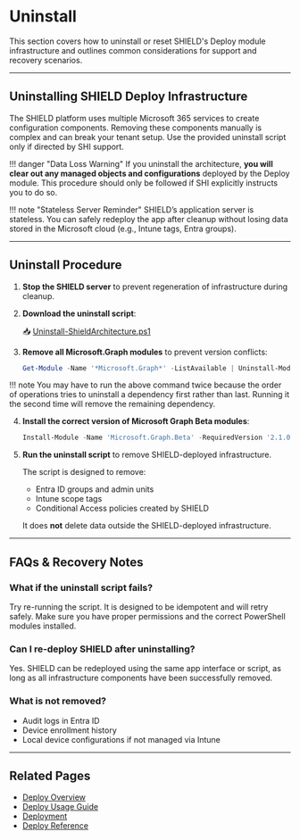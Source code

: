 # Uninstall

This section covers how to uninstall or reset SHIELD's Deploy module infrastructure and outlines common considerations for support and recovery scenarios.

---

## Uninstalling SHIELD Deploy Infrastructure

The SHIELD platform uses multiple Microsoft 365 services to create configuration components. Removing these components manually is complex and can break your tenant setup. Use the provided uninstall script only if directed by SHI support.

!!! danger "Data Loss Warning"
    If you uninstall the architecture, **you will clear out any managed objects and configurations** deployed by the Deploy module. This procedure should only be followed if SHI explicitly instructs you to do so.

!!! note "Stateless Server Reminder"
    SHIELD’s application server is stateless. You can safely redeploy the app after cleanup without losing data stored in the Microsoft cloud (e.g., Intune tags, Entra groups).

---

## Uninstall Procedure

1. **Stop the SHIELD server** to prevent regeneration of infrastructure during cleanup.

2. **Download the uninstall script**:

   📥 [Uninstall-ShieldArchitecture.ps1](../Scripts/Uninstall-ShieldArchitecture.ps1)

3. **Remove all Microsoft.Graph modules** to prevent version conflicts:

   ```powershell
   Get-Module -Name '*Microsoft.Graph*' -ListAvailable | Uninstall-Module
   ```

!!! note
        You may have to run the above command twice because the order of operations tries to uninstall a dependency first rather than last. Running it the second time will remove the remaining dependency.

4. **Install the correct version of Microsoft Graph Beta modules**:

   ```powershell
   Install-Module -Name 'Microsoft.Graph.Beta' -RequiredVersion '2.1.0' -Scope 'AllUsers'
   ```

5. **Run the uninstall script** to remove SHIELD-deployed infrastructure.

   The script is designed to remove:
   - Entra ID groups and admin units
   - Intune scope tags
   - Conditional Access policies created by SHIELD

   It does **not** delete data outside the SHIELD-deployed infrastructure.

---

## FAQs & Recovery Notes

### What if the uninstall script fails?

Try re-running the script. It is designed to be idempotent and will retry safely. Make sure you have proper permissions and the correct PowerShell modules installed.

### Can I re-deploy SHIELD after uninstalling?

Yes. SHIELD can be redeployed using the same app interface or script, as long as all infrastructure components have been successfully removed.

### What is not removed?

- Audit logs in Entra ID
- Device enrollment history
- Local device configurations if not managed via Intune

---

## Related Pages

- [Deploy Overview](../Deploy/index.md)
- [Deploy Usage Guide](../Deploy/Usage-Guide.md)
- [Deployment](../Deploy/Deployment/index.md)
- [Deploy Reference](../Deploy/Reference/index.md)

